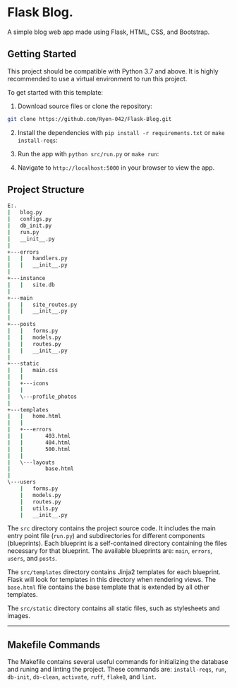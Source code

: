 # Flask Blog.

A simple blog web app made using Flask, HTML, CSS, and Bootstrap.


## Getting Started
This project should be compatible with Python 3.7 and above. It is highly recommended to use a virtual environment to run this project.

To get started with this template:
1. Download source files or clone the repository:

```bash
git clone https://github.com/Ryen-042/Flask-Blog.git
```

2. Install the dependencies with `pip install -r requirements.txt` or `make install-reqs`:

3. Run the app with `python src/run.py` or `make run`:

4. Navigate to `http://localhost:5000` in your browser to view the app.

## Project Structure

```bash
E:.
|   blog.py
|   configs.py
|   db_init.py
|   run.py
|   __init__.py
|
+---errors
|   |   handlers.py
|   |   __init__.py
|
+---instance
|   |   site.db
|
+---main
|   |   site_routes.py
|   |   __init__.py
|
+---posts
|   |   forms.py
|   |   models.py
|   |   routes.py
|   |   __init__.py
|
+---static
|   |   main.css
|   |
|   +---icons
|   |
|   \---profile_photos
|
+---templates
|   |   home.html
|   |
|   +---errors
|   |       403.html
|   |       404.html
|   |       500.html
|   |
|   \---layouts
|           base.html
|
\---users
    |   forms.py
    |   models.py
    |   routes.py
    |   utils.py
    |   __init__.py
```

The `src` directory contains the project source code. It includes the main entry point file (`run.py`) and subdirectories for different components (blueprints). Each blueprint is a self-contained directory containing the files necessary for that blueprint. The available blueprints are: `main`, `errors`, `users`, and `posts`.

The `src/templates` directory contains Jinja2 templates for each blueprint. Flask will look for templates in this directory when rendering views. The `base.html` file contains the base template that is extended by all other templates.

The `src/static` directory contains all static files, such as stylesheets and images.

---

## Makefile Commands

The Makefile contains several useful commands for initializing the database and runing and linting the project. These commands are: `install-reqs`, `run`, `db-init`, `db-clean`, `activate`, `ruff`, `flake8`, and `lint`.